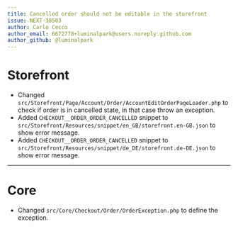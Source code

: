 ```yaml
---
title: Cancelled order should not be editable in the storefront
issue: NEXT-38503
author: Carlo Cecco
author_email: 6672778+luminalpark@users.noreply.github.com
author_github: @luminalpark
---
```

# Storefront
* Changed `src/Storefront/Page/Account/Order/AccountEditOrderPageLoader.php` to check if order is in cancelled state, in that case throw an exception.
* Added `CHECKOUT__ORDER_ORDER_CANCELLED` snippet to `src/Storefront/Resources/snippet/en_GB/storefront.en-GB.json` to show error message.
* Added `CHECKOUT__ORDER_ORDER_CANCELLED` snippet to `src/Storefront/Resources/snippet/de_DE/storefront.de-DE.json` to show error message.
___
# Core
* Changed `src/Core/Checkout/Order/OrderException.php` to define the exception.
